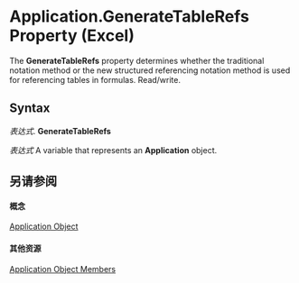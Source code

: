 
# Application.GenerateTableRefs Property (Excel)

The  **GenerateTableRefs** property determines whether the traditional notation method or the new structured referencing notation method is used for referencing tables in formulas. Read/write.


## Syntax

 _表达式_. **GenerateTableRefs**

 _表达式_ A variable that represents an **Application** object.


## 另请参阅


#### 概念


[Application Object](19b73597-5cf9-4f56-8227-b5211f657f6f.md)
#### 其他资源


[Application Object Members](http://msdn.microsoft.com/library/4cb9ca42-8d07-cc9c-2d80-4eb9a5921e1e%28Office.15%29.aspx)